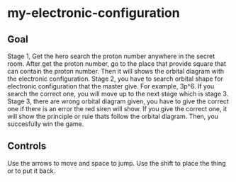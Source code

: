 # my-electronic-configuration

## Goal

Stage 1, Get the hero search the proton number anywhere in the secret room. After get the proton number, go to the place that provide square that can contain the proton number. Then it will shows the orbital diagram with the electronic configuration. Stage 2, you have to search orbital shape for electronic configuration that the master give. For example, 3p^6. If you search the correct one, you will move up to the next stage which is stage 3. Stage 3, there are wrong orbital diagram given, you have to give the correct one if there is an error the red siren will show. If you give the correct one, it will show the principle or rule thats follow the orbital diagram. Then, you succesfully win the game.

## Controls

Use the arrows to move and space to jump. Use the shift to place the thing or to put it back.
